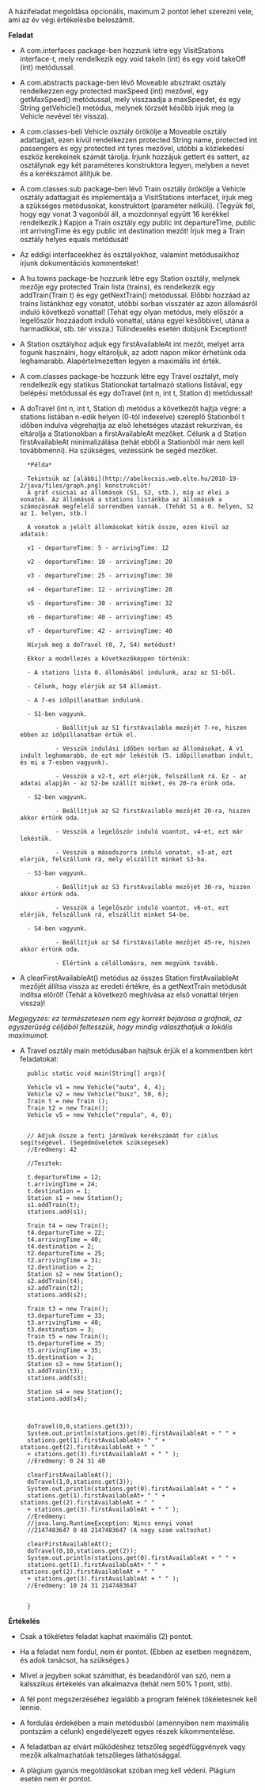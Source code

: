 A házifeladat megoldása opcionális, maximum 2 pontot lehet szerezni vele, ami az év végi értékelésbe beleszámít.

**Feladat**

* A com.interfaces package-ben hozzunk létre egy VisitStations interface-t, mely rendelkezik egy void takeIn (int) és egy void takeOff (int) metódussal.

* A com.abstracts package-ben lévő Moveable absztrakt osztály rendelkezzen egy protected maxSpeed (int) mezővel, egy getMaxSpeed() metódussal, mely visszaadja a maxSpeedet, és egy String getVehicle() metódus, melynek törzsét később írjuk meg (a Vehicle nevével tér vissza).

* A com.classes-beli Vehicle osztály örökölje a Moveable osztály adattagjait, ezen kívül rendelkezzen protected String name, protected int passengers és egy protected int tyres mezővel, utóbbi a közlekedési eszköz kerekeinek számát tárolja. Írjunk hozzájuk gettert és settert, az osztálynak egy két paraméteres konstruktora legyen, melyben a nevet és a kerékszámot állítjuk be.

* A com.classes.sub package-ben lévő Train osztály örökölje a Vehicle osztály adattagjait és implementálja a VisitStations interfacet, írjuk meg a szükséges metódusokat, konstruktort (paraméter nélküli). (Tegyük fel, hogy egy vonat 3 vagonból áll, a mozdonnyal együtt 16 kerékkel rendelkezik.) Kapjon a Train osztály egy public int departureTime, public int arrivingTime és egy public int destination mezőt! Írjuk meg a Train osztály helyes equals metódusát!

* Az eddigi interfaceekhez és osztályokhoz, valamint metódusaikhoz írjunk dokumentációs kommenteket!

* A hu.towns package-be hozzunk létre egy Station osztály, melynek mezője egy protected Train lista (trains), és rendelkezik egy addTrain(Train t) és egy getNextTrain() metódussal. Előbbi hozzáad az trains listánkhoz egy vonatot, utóbbi sorban visszatér az azon állomásról induló következő vonattal! (Tehát egy olyan metódus, mely először a legelőször hozzáadott induló vonattal, utána egyel későbbivel, utána a harmadikkal, stb. tér vissza.) Túlindexelés esetén dobjunk Exceptiont!

* A Station osztályhoz adjuk egy firstAvailableAt int mezőt, melyet arra fogunk használni, hogy eltároljuk, az adott napon mikor érhetünk oda leghamarabb. Alapértelmezetten legyen a maximális int érték.

* A com.classes package-be hozzunk létre egy Travel osztályt, mely rendelkezik egy statikus Stationokat tartalmazó stations listával, egy belépési metódussal és egy doTravel (int n, int t, Station d) metódussal!

* A doTravel (int n, int t, Station d) metódus a következőt hajtja végre: a stations listában n-edik helyen (0-tól indexelve) szereplő Stationból t időben indulva végrehajtja az első lehetséges utazást rekurzívan, és eltárolja a Stationokban a firstAvailableAt mezőket. Célunk a d Station firstAvailableAt minimalizálása (tehát ebből a Stationból már nem kell továbbmenni). Ha szükséges, vezessünk be segéd mezőket.

        *Példa*

        Tekintsük az [alábbi](http://abelkocsis.web.elte.hu/2018-19-2/java/files/graph.png) konstrukciót!
        A gráf csúcsai az állomások (S1, S2, stb.), míg az élei a vonatok. Az állomások a stations listánkba az állomások a számozásnak megfelelő sorrendben vannak. (Tehát S1 a 0. helyen, S2 az 1. helyen, stb.)

        A vonatok a jelölt állomásokat kötik össze, ezen kívül az adataik:

        v1 - departureTime: 5 - arrivingTime: 12

        v2 - departureTime: 10 - arrivingTime: 20

        v3 - departureTime: 25 - arrivingTime: 30

        v4 - departureTime: 12 - arrivingTime: 28

        v5 - departureTime: 30 - arrivingTime: 32

        v6 - departureTime: 40 - arrivingTime: 45

        v7 - departureTime: 42 - arrivingTime: 40

        Hívjuk meg a doTravel (0, 7, S4) metódust!

        Ekkor a modellezés a következőképpen történik:

        - A stations lista 0. állomásából indulunk, azaz az S1-ből.

        - Célunk, hogy elérjük az S4 állomást.

        - A 7-es időpillanatban indulunk.

        - S1-ben vagyunk.

                - Beállítjuk az S1 firstAvailable mezőjét 7-re, hiszen ebben az időpillanatban értük el.

                - Vesszük indulási időben sorban az állomásokat. A v1 indult leghamarabb, de ezt már lekéstük (5. időpillanatban indult, és mi a 7-esben vagyunk).

                - Vesszük a v2-t, ezt elérjük, felszállunk rá. Ez - az adatai alapján - az S2-be szállít minket, és 20-ra érünk oda.

        - S2-ben vagyunk.

                - Beállítjuk az S2 firstAvailable mezőjét 20-ra, hiszen akkor értünk oda.

                - Vesszük a legelőször induló voantot, v4-et, ezt már lekéstük.

                - Vesszük a másodszorra induló vonatot, v3-at, ezt elérjük, felszállunk rá, mely elszállít minket S3-ba.

        - S3-ban vagyunk.

                - Beállítjuk az S3 firstAvailable mezőjét 30-ra, hiszen akkor értünk oda.

                - Vesszük a legelőször induló voantot, v6-ot, ezt elérjük, felszállunk rá, elszállít minket S4-be.

        - S4-ben vagyunk.

                - Beállítjuk az S4 firstAvailable mezőjét 45-re, hiszen akkor értünk oda.

                - Elértünk a célállomásra, nem megyünk tovább. 





* A clearFirstAvailableAt() metódus az összes Station firstAvailableAt mezőjét állítsa vissza az eredeti értékre, és a getNextTrain metódusát indítsa előről! (Tehát a következő meghívása az első vonattal térjen vissza)!

*Megjegyzés: ez természetesen nem egy korrekt bejárása a gráfnak, az egyszerűség céljából feltesszük, hogy mindig választhatjuk a lokális maximumot.*

* A Travel osztály main metódusában hajtsuk érjük el a kommentben kért feladatokat:

        public static void main(String[] args){
        
        Vehicle v1 = new Vehicle("auto", 4, 4);
        Vehicle v2 = new Vehicle("busz", 50, 6);
        Train t = new Train ();
        Train t2 = new Train();
        Vehicle v5 = new Vehicle("repulo", 4, 0);


        // Adjuk össze a fenti járművek kerékszámát for ciklus segítségével. (Segédműveletek szükségesek)
        //Eredmeny: 42

        //Tesztek:

        t.departureTime = 12;
        t.arrivingTime = 24;
        t.destination = 1;
        Station s1 = new Station();
        s1.addTrain(t);
        stations.add(s1);

        Train t4 = new Train();
        t4.departureTime = 22;
        t4.arrivingTime = 40;
        t4.destination = 2;
        t2.departureTime = 25;
        t2.arrivingTime = 31;
        t2.destination = 2;
        Station s2 = new Station();
        s2.addTrain(t4);
        s2.addTrain(t2);
        stations.add(s2);

        Train t3 = new Train();
        t3.departureTime = 33;
        t3.arrivingTime = 40;
        t3.destination = 3;
        Train t5 = new Train();
        t5.departureTime = 35;
        t5.arrivingTime = 35;
        t5.destination = 3;
        Station s3 = new Station();
        s3.addTrain(t3);
        stations.add(s3);

        Station s4 = new Station();
        stations.add(s4);



        doTravel(0,0,stations.get(3));
        System.out.println(stations.get(0).firstAvailableAt + " " + 
        stations.get(1).firstAvailableAt+ " " + stations.get(2).firstAvailableAt + " " 
        + stations.get(3).firstAvailableAt + " " );
        //Eredmeny: 0 24 31 40 

        clearFirstAvailableAt();
        doTravel(1,0,stations.get(3));
        System.out.println(stations.get(0).firstAvailableAt + " " + 
        stations.get(1).firstAvailableAt+ " " + stations.get(2).firstAvailableAt + " " 
        + stations.get(3).firstAvailableAt + " " );
        //Eredmeny: 
        //java.lang.RuntimeException: Nincs ennyi vonat
        //2147483647 0 40 2147483647 (A nagy szam valtozhat)

        clearFirstAvailableAt();
        doTravel(0,10,stations.get(2));
        System.out.println(stations.get(0).firstAvailableAt + " " + 
        stations.get(1).firstAvailableAt+ " " + stations.get(2).firstAvailableAt + " " 
        + stations.get(3).firstAvailableAt + " " );
        //Eredmeny: 10 24 31 2147483647  


        }



**Értékelés**

* Csak a tökéletes feladat kaphat maximális (2) pontot.

* Ha a feladat nem fordul, nem ér pontot. (Ebben az esetben megnézem, és adok tanácsot, ha szükséges.)

* Mivel a jegyben sokat számíthat, és beadandóról van szó, nem a kalsszikus értékelés van alkalmazva (tehát nem 50% 1 pont, stb). 

* A fél pont megszerzéséhez legalább a program felének tökéletesnek kell lennie. 

* A fordulás érdekében a main metódusból (amennyiben nem maximális pontszám a célunk) engedélyezett egyes részek kikommentelése.

* A feladatban az elvárt működéshez tetszőleg segédfüggvények vagy mezők alkalmazhatóak tetszőleges láthatósággal.

* A plágium gyanús megoldásokat szóban meg kell védeni. Plágium esetén nem ér pontot.










